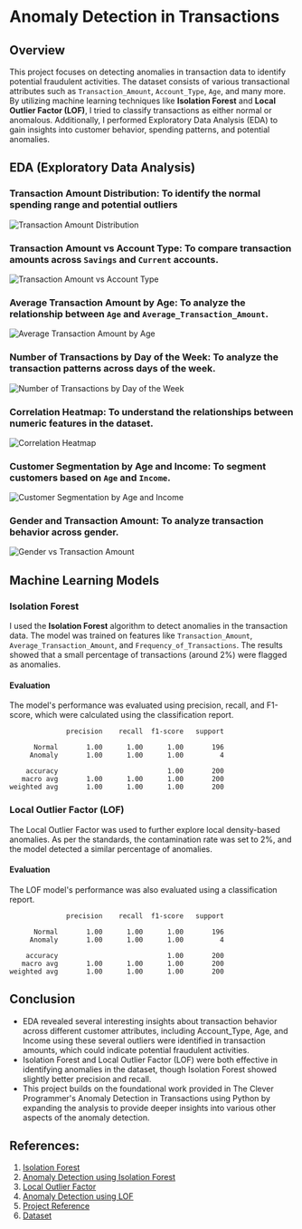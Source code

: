 # Anomaly Detection in Transactions

## Overview
This project focuses on detecting anomalies in transaction data to identify potential fraudulent activities. The dataset consists of various transactional attributes such as `Transaction_Amount`, `Account_Type`, `Age`, and many more. By utilizing machine learning techniques like **Isolation Forest** and **Local Outlier Factor (LOF)**, I tried to classify transactions as either normal or anomalous. Additionally, I performed Exploratory Data Analysis (EDA) to gain insights into customer behavior, spending patterns, and potential anomalies.

## EDA (Exploratory Data Analysis)
### Transaction Amount Distribution: To identify the normal spending range and potential outliers

![Transaction Amount Distribution](output/Transaction_Amount_Distribution.png)

### Transaction Amount vs Account Type: To compare transaction amounts across `Savings` and `Current` accounts.

![Transaction Amount vs Account Type](output/Transaction_amount_vs_Account_type.png)

### Average Transaction Amount by Age: To analyze the relationship between `Age` and `Average_Transaction_Amount`.

![Average Transaction Amount by Age](/output/Average_Transaction_amount_by_Age.png)

### Number of Transactions by Day of the Week: To analyze the transaction patterns across days of the week.

![Number of Transactions by Day of the Week](/output/Number_of_transactions_by_Days.png)

### Correlation Heatmap: To understand the relationships between numeric features in the dataset.

![Correlation Heatmap](/output/correlation_heatmap.png)

### Customer Segmentation by Age and Income: To segment customers based on `Age` and `Income`.

![Customer Segmentation by Age and Income](/output/Customer_Segmentation_by_Age_and_Income.png)

### Gender and Transaction Amount: To analyze transaction behavior across gender.

![Gender vs Transaction Amount](/output/Gender_vs_Transaction_Amount.png)

## Machine Learning Models
### Isolation Forest
I used the **Isolation Forest** algorithm to detect anomalies in the transaction data. The model was trained on features like `Transaction_Amount`, `Average_Transaction_Amount`, and `Frequency_of_Transactions`. The results showed that a small percentage of transactions (around 2%) were flagged as anomalies.

#### Evaluation
The model's performance was evaluated using precision, recall, and F1-score, which were calculated using the classification report.

```plaintext
              precision    recall  f1-score   support

      Normal       1.00      1.00      1.00       196
     Anomaly       1.00      1.00      1.00         4

    accuracy                           1.00       200
   macro avg       1.00      1.00      1.00       200
weighted avg       1.00      1.00      1.00       200
```

### Local Outlier Factor (LOF)

The Local Outlier Factor was used to further explore local density-based anomalies. As per the standards, the contamination rate was set to 2%, and the model detected a similar percentage of anomalies.

#### Evaluation
The LOF model's performance was also evaluated using a classification report.

```plaintext
              precision    recall  f1-score   support

      Normal       1.00      1.00      1.00       196
     Anomaly       1.00      1.00      1.00         4

    accuracy                           1.00       200
   macro avg       1.00      1.00      1.00       200
weighted avg       1.00      1.00      1.00       200
```

## Conclusion
- EDA revealed several interesting insights about transaction behavior across different customer attributes, including Account_Type, Age, and Income using these several outliers were identified  in transaction amounts, which could indicate potential fraudulent activities.
- Isolation Forest and Local Outlier Factor (LOF) were both effective in identifying anomalies in the dataset, though Isolation Forest showed slightly better precision and recall.
- This project builds on the foundational work provided in The Clever Programmer's Anomaly Detection in Transactions using Python by expanding the analysis to provide deeper insights into various other aspects of the anomaly detection.

## References:
1. [Isolation Forest](https://scikit-learn.org/1.5/modules/generated/sklearn.ensemble.IsolationForest.html)
2. [Anomaly Detection using Isolation Forest](https://www.digitalocean.com/community/tutorials/anomaly-detection-isolation-forest)
3. [Local Outlier Factor](https://scikit-learn.org/dev/modules/generated/sklearn.neighbors.LocalOutlierFactor.html)
4. [Anomaly Detection using LOF](https://medium.com/@ilyurek/anomaly-detection-with-local-outlier-factor-lof-b1b82227c15e)
5. [Project Reference](https://thecleverprogrammer.com/2023/08/21/anomaly-detection-in-transactions-using-python/)
6. [Dataset](https://statso.io/anomaly-detection-case-study/)
